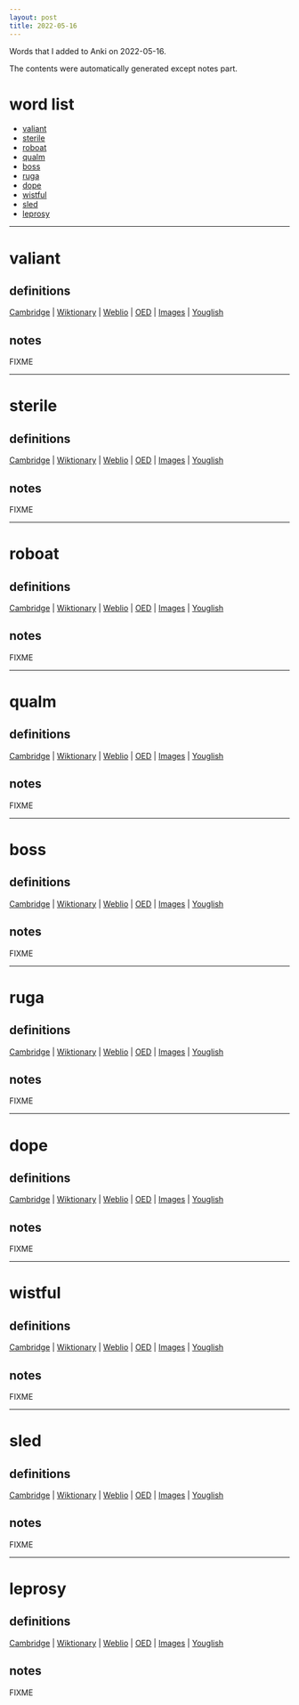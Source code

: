 ```yaml
---
layout: post
title: 2022-05-16
---
```


Words that I added to Anki on 2022-05-16.

The contents were automatically generated except notes part.
# word list
- [valiant](#valiant)
- [sterile](#sterile)
- [roboat](#roboat)
- [qualm](#qualm)
- [boss](#boss)
- [ruga](#ruga)
- [dope](#dope)
- [wistful](#wistful)
- [sled](#sled)
- [leprosy](#leprosy)

---

# valiant
## definitions
[Cambridge](https://dictionary.cambridge.org/us/dictionary/english/valiant)
|
[Wiktionary](https://en.wiktionary.org/wiki/valiant#English)
|
[Weblio](https://ejje.weblio.jp/content_find?query=valiant&searchType=exact)
|
[OED](https://www.oed.com/search?q=valiant)
|
[Images](https://www.google.com/search?tbm=isch&q=valiant)
|
[Youglish](https://youglish.com/pronounce/valiant/english/us)

## notes
FIXME

---

# sterile
## definitions
[Cambridge](https://dictionary.cambridge.org/us/dictionary/english/sterile)
|
[Wiktionary](https://en.wiktionary.org/wiki/sterile#English)
|
[Weblio](https://ejje.weblio.jp/content_find?query=sterile&searchType=exact)
|
[OED](https://www.oed.com/search?q=sterile)
|
[Images](https://www.google.com/search?tbm=isch&q=sterile)
|
[Youglish](https://youglish.com/pronounce/sterile/english/us)

## notes
FIXME

---

# roboat
## definitions
[Cambridge](https://dictionary.cambridge.org/us/dictionary/english/roboat)
|
[Wiktionary](https://en.wiktionary.org/wiki/roboat#English)
|
[Weblio](https://ejje.weblio.jp/content_find?query=roboat&searchType=exact)
|
[OED](https://www.oed.com/search?q=roboat)
|
[Images](https://www.google.com/search?tbm=isch&q=roboat)
|
[Youglish](https://youglish.com/pronounce/roboat/english/us)

## notes
FIXME

---

# qualm
## definitions
[Cambridge](https://dictionary.cambridge.org/us/dictionary/english/qualm)
|
[Wiktionary](https://en.wiktionary.org/wiki/qualm#English)
|
[Weblio](https://ejje.weblio.jp/content_find?query=qualm&searchType=exact)
|
[OED](https://www.oed.com/search?q=qualm)
|
[Images](https://www.google.com/search?tbm=isch&q=qualm)
|
[Youglish](https://youglish.com/pronounce/qualm/english/us)

## notes
FIXME

---

# boss
## definitions
[Cambridge](https://dictionary.cambridge.org/us/dictionary/english/boss)
|
[Wiktionary](https://en.wiktionary.org/wiki/boss#English)
|
[Weblio](https://ejje.weblio.jp/content_find?query=boss&searchType=exact)
|
[OED](https://www.oed.com/search?q=boss)
|
[Images](https://www.google.com/search?tbm=isch&q=boss)
|
[Youglish](https://youglish.com/pronounce/boss/english/us)

## notes
FIXME

---

# ruga
## definitions
[Cambridge](https://dictionary.cambridge.org/us/dictionary/english/ruga)
|
[Wiktionary](https://en.wiktionary.org/wiki/ruga#English)
|
[Weblio](https://ejje.weblio.jp/content_find?query=ruga&searchType=exact)
|
[OED](https://www.oed.com/search?q=ruga)
|
[Images](https://www.google.com/search?tbm=isch&q=ruga)
|
[Youglish](https://youglish.com/pronounce/ruga/english/us)

## notes
FIXME

---

# dope
## definitions
[Cambridge](https://dictionary.cambridge.org/us/dictionary/english/dope)
|
[Wiktionary](https://en.wiktionary.org/wiki/dope#English)
|
[Weblio](https://ejje.weblio.jp/content_find?query=dope&searchType=exact)
|
[OED](https://www.oed.com/search?q=dope)
|
[Images](https://www.google.com/search?tbm=isch&q=dope)
|
[Youglish](https://youglish.com/pronounce/dope/english/us)

## notes
FIXME

---

# wistful
## definitions
[Cambridge](https://dictionary.cambridge.org/us/dictionary/english/wistful)
|
[Wiktionary](https://en.wiktionary.org/wiki/wistful#English)
|
[Weblio](https://ejje.weblio.jp/content_find?query=wistful&searchType=exact)
|
[OED](https://www.oed.com/search?q=wistful)
|
[Images](https://www.google.com/search?tbm=isch&q=wistful)
|
[Youglish](https://youglish.com/pronounce/wistful/english/us)

## notes
FIXME

---

# sled
## definitions
[Cambridge](https://dictionary.cambridge.org/us/dictionary/english/sled)
|
[Wiktionary](https://en.wiktionary.org/wiki/sled#English)
|
[Weblio](https://ejje.weblio.jp/content_find?query=sled&searchType=exact)
|
[OED](https://www.oed.com/search?q=sled)
|
[Images](https://www.google.com/search?tbm=isch&q=sled)
|
[Youglish](https://youglish.com/pronounce/sled/english/us)

## notes
FIXME

---

# leprosy
## definitions
[Cambridge](https://dictionary.cambridge.org/us/dictionary/english/leprosy)
|
[Wiktionary](https://en.wiktionary.org/wiki/leprosy#English)
|
[Weblio](https://ejje.weblio.jp/content_find?query=leprosy&searchType=exact)
|
[OED](https://www.oed.com/search?q=leprosy)
|
[Images](https://www.google.com/search?tbm=isch&q=leprosy)
|
[Youglish](https://youglish.com/pronounce/leprosy/english/us)

## notes
FIXME
